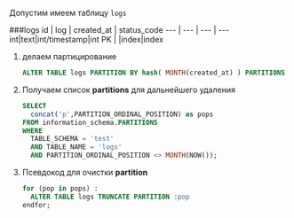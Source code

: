 Допустим имеем таблицу `logs`

###logs
id | log | created_at | status_code
--- | --- | --- | ---
int|text|int/timestamp|int
PK | |index|index

1. делаем партицирование
    ```sql
    ALTER TABLE logs PARTITION BY hash( MONTH(created_at) ) PARTITIONS 12;
    ```
2. Получаем список **partitions** для дальнейшего удаления
    ```sql
    SELECT 
      concat('p',PARTITION_ORDINAL_POSITION) as pops
    FROM information_schema.PARTITIONS 
    WHERE 
      TABLE_SCHEMA = 'test' 
      AND TABLE_NAME = 'logs'
      AND PARTITION_ORDINAL_POSITION <> MONTH(NOW());
    ```
3. Псевдокод для очистки **partition**
    ```sql
    for (pop in pops) :
      ALTER TABLE logs TRUNCATE PARTITION :pop
    endfor;
    ```